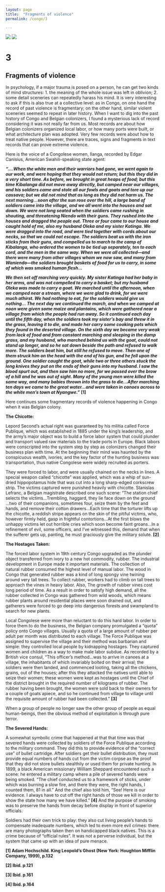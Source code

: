 ```yaml
---
layout: page
title:  "Fragments of violence"
permalink: /congo/3

---
```


![](/congobook/images/congo_3a.jpg)
![](/congobook/images/congo_3b.jpg)

# 3
## Fragments of violence

In psychology, if a major trauma is posed on a person, he can get two kinds of mind structures: 1. the meaning of the whole issue was left in oblivion; 2. some detail sceneries can repeatedly harass his mind. It is very interesting to ask if this is also true at a collective level: as in Congo, on one hand the record of past violence is fragmentary; on the other hand, similar violent sceneries seemed to repeat in later history.
When I want to dig into the past history of Congo and Belgian colonizers, I found a mysterious lack of record considering it was not really far from us. Most records are about how Belgian colonizers organized local labor, or how many ports were built, or what architecture plan was adopted. Very few records were about how to treat native people. However, there are traces, signs and fragments in text records that can prove extreme violence.

Here is the voice of a Congolese women, Ilanga, recorded by Edgar Canisius, American Swahili-speaking state agent:

_**“….When the white men and their warriors had gone, we went again to our work, and were hoping that they would not return; but this they did in a very short time. As before, we brought in great heaps of food; but this time Kibalanga did not move away directly, but camped near our villages, and his soldiers came and stole all our fowls and goats and tore up our cassava; but we did not mind that as long as they did not harm us. The next morning…soon after the sun rose over the hill, a large band of soldiers came into the village, and we all went into the houses and sat down. We were not long seated when the soldiers came rushing in shouting, and threatening Niendo with their guns. They rushed into the houses and dragged the people out. Three or four came to our house and caught hold of me, also my husband Oleka and my sister Katinga. We were dragged into the road, and were tied together with cords about our necks, so that we could not escape. The soldiers beat us with the iron sticks from their guns, and compelled us to march to the camp of Kibalanga, who ordered the women to be tied up separately, ten to each cord, and the men in the same way. When we were all collected—and there were many from other villages whom we now saw, and many from Waniendo—the soldiers brought baskets of food for us to carry, in some of which was smoked human flesh…**_

_**We then set off marching very quickly. My sister Katinga had her baby in her arms, and was not compelled to carry a basket; but my husband Oleka was made to carry a goat. We marched until the afternoon, when we camped near a stream, where we were glad to drink, for we were much athirst. We had nothing to eat, for the soldiers would give us nothing… The next day we continued the march, and when we camped at noon were given some maize and plantains, which were gathered near a village from which the people had run away. So it continued each day until the fifth day, when the soldiers took my sister’s bay and threw it in the grass, leaving it to die, and made her carry some cooking pots which they found in the deserted village. On the sixth day we became very weak from lack of food and from constant marching and sleeping in the damp grass, and my husband, who marched behind us with the goat, could not stand up longer, and so he sat down beside the path and refused to walk more. The soldiers beat him, but still he refused to move. Then one of them struck him on the head with the end of his gun, and he fell upon the ground. One soldier caught the goat, while two or three others stuck the long knives they put on the ends of their guns into my husband. I saw the blood spurt out, and then saw him no more, for we passed over the brow of a hill and he was out of sight. Many of the young men were killed the same way, and many babies thrown into the grass to die…After marching ten days we came to the great water…and were taken in canoes across to the white men’s town at Nyangwe.”**_  **[1]**

Here continues some fragmentary records of violence happening in Congo when it was Belgian colony.

**The Chicotte:**

Lepord Second’s actual right was guaranteed by his militia called Force Publique, which was established in 1885 under the king’s leadership, and the army’s major object was to build a force labor system that could plunder and transport valued raw materials to the trade ports in Europe. Black labors were conscripted into the system step by step as colonizers changed their business plan with time. At the beginning their mind was haunted by the conspicuous wealth, ivories, and the key factor of the hunting business was transportation, thus native Congolese were widely recruited as porters.

They were forced to labor, and were usually chained on the necks in lines. A special weapon called “chicotte” was applied, which was a whip of sun-dried hippopotamus hide that was cut into a long sharp-edged corkscrew strip. The victims captured were punished heavily with chicotte. Stanislas Lefranc, a Belgian magistrate described one such scene: “The station chief selects the victims…Trembling, haggard, they lie face down on the ground …two of their companions, sometimes four, seize them by the feet and hands, and remove their cotton drawers…Each time that the torturer lifts up the chicotte, a reddish stripe appears on the skin of the pitiful victims, who, however firmly held, gasp in frightful contortions…At the first blows the unhappy victims let out horrible cries which soon become faint groans…In a refinement of evil, some officers, and I’ve witnessed this, demand that when the sufferer gets up, panting, he must graciously give the military solute.  **[2]**  

**The Hostages Taken:**

The forced labor system in 19th century Congo upgraded as the plunder object transferred from ivory to a new hot commodity, rubber. The industrial development in Europe made it important materials. The collection of natural rubber consumed the highest level of manual labor. The wood in Congo that generated rubber was a kind of long spongy vine twining around very tall trees. To collect rubber, workers had to climb on tall trees to approach the vines in heavy labor. Also, The growth of rubber vines cost long period of time. As a result in order to satisfy high demand, all the rubber collected in Congo was gathered from wild woods, which means rubber plants around residential places were soon drained out, and gatherers were forced to go deep into dangerous forests and swampland to search for new plants.

Local Congolese were more than reluctant to do this hard labor. In order to force them to do the business, the Belgian company promulgated a “quota” policy onto Congo villages. Usually a quota of a large amount of rubber per adult per month was distributed to each village. The Force Publique was assigned to supervise the village and their method was barbarian and simple: they controlled local people by kidnapping hostages. They captured women and children as a way to make male labor subdue. As recorded by a British vice consul, “This officer’s method…was to arrive in canoes at a village, the inhabitants of which invariably bolted on their arrival; the soldiers were then landed, and commenced looting, taking all the chickens, grains, out of the houses; after this they attacked the natives until able to seize their women; these women were kept as hostages until the Chief of the district brought in the required number of kilograms of rubber. The rubber having been brought, the women were sold back to their owners for a couple of goats apiece, and so he continued from village to village until the requisite amount of rubber had been collected.”  **[3]**  

When a group of people no longer saw the other group of people as equal human-beings, then the obvious method of exploitation is through pure terror.

**The Severed Hands:**

A somewhat symbolic crime that happened at that that time was that severed hands were collected by soldiers of the Force Publique according to the military command. They did this to provide evidence of the “correct use” of bullet cartridge. After soldiers get their bullet distribution, they must provide equal numbers of hands cut from the victim corpse as the proof that they did not store bullets stealthily or used them for private hunting. In 1899, a black American missionary William Sheppard encountered such a scene: he entered a military camp where a pile of severed hands were being smoked. “The chief conducted us to a framework of sticks, under which was burning a slow fire, and there they were, the right hands, I counted them, 81 in all.” And the chief also told him, “See! Here is our evidence. I always have to cut off the right hands of those we kill in order to show the state how many we have killed.”  **[4]**  And the purpose of smoking was to preserve the hands from decay before display in front of superior officials.

Soldiers had their own trick to play: they also cut living people’s hands to compensate inadequate numbers, which led to even more evil crimes: there are many photographs taken then on handicapped black natives. This is a crime because of “official rules”. It was not a perverse individual, but the system that came up with an idea of pure menace.


**[1] Adam Hochschild. King Leopold’s Ghost (New York: Houghton Mifflin Company, 1999), p.132**

**[2] Ibid. p.121**

**[3] Ibid. p.161**

**[4] Ibid. p.164**
